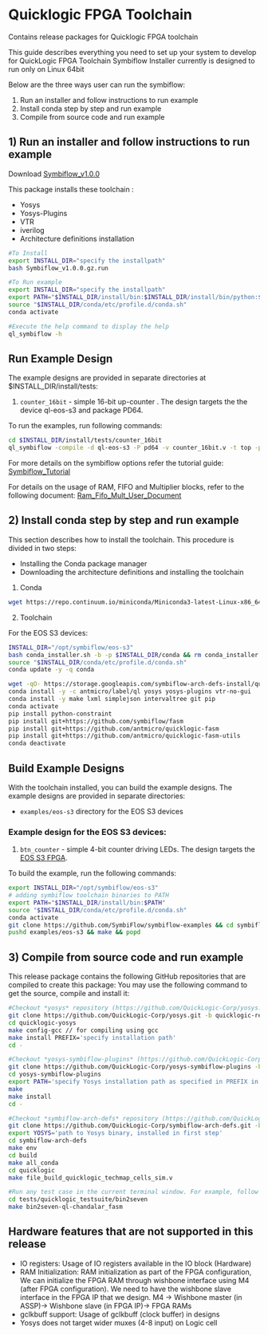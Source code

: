 # Quicklogic FPGA Toolchain
Contains release packages for Quicklogic FPGA toolchain

This guide describes everything you need to set up your system to develop for QuickLogic FPGA Toolchain 
Symbiflow Installer currently is designed to run only on Linux 64bit

Below are the three ways user can run the symbiflow:
1) Run an installer and follow instructions to run example
2) Install conda step by step and run example
3) Compile from source code and run example

## 1) Run an installer and follow instructions to run example

Download [Symbiflow_v1.0.0](https://github.com/QuickLogic-Corp/quicklogic-fpga-toolchain/releases/download/v1.0.0/Symbiflow_v1.0.0.gz.run)

This package installs these toolchain :

- Yosys
- Yosys-Plugins
- VTR
- iverilog
- Architecture definitions installation


```bash
#To Install
export INSTALL_DIR="specify the installpath"
bash Symbiflow_v1.0.0.gz.run

#To Run example
export INSTALL_DIR="specify the installpath"
export PATH="$INSTALL_DIR/install/bin:$INSTALL_DIR/install/bin/python:$PATH"
source "$INSTALL_DIR/conda/etc/profile.d/conda.sh"
conda activate

#Execute the help command to display the help
ql_symbiflow -h
```

## Run Example Design

The example designs are provided in separate directories at $INSTALL_DIR/install/tests:

1. `counter_16bit` - simple 16-bit up-counter . The design targets the the device ql-eos-s3 and package PD64.

To run the examples, run following commands:
```bash
cd $INSTALL_DIR/install/tests/counter_16bit
ql_symbiflow -compile -d ql-eos-s3 -P pd64 -v counter_16bit.v -t top -p counter_16bit.pcf 

```

For more details on the symbiflow options refer the tutorial guide:
[Symbiflow_Tutorial](https://github.com/QuickLogic-Corp/quicklogic-fpga-toolchain/files/4787620/Symbiflow_Installation_Guide_and_Tutorial.pdf)

For details on the usage of RAM, FIFO and Multiplier blocks, refer to the following document:
[Ram_Fifo_Mult_User_Document](https://github.com/QuickLogic-Corp/quicklogic-fpga-toolchain/files/4751774/S3B_Hardmacro_User_Guide.pdf)

## 2) Install conda step by step and run example

This section describes how to install the toolchain. This procedure is divided in two steps:

- Installing the Conda package manager
- Downloading the architecture definitions and installing the toolchain

1. Conda

```bash
wget https://repo.continuum.io/miniconda/Miniconda3-latest-Linux-x86_64.sh -O conda_installer.sh
```

2. Toolchain

For the EOS S3 devices:

```bash
INSTALL_DIR="/opt/symbiflow/eos-s3"
bash conda_installer.sh -b -p $INSTALL_DIR/conda && rm conda_installer.sh
source "$INSTALL_DIR/conda/etc/profile.d/conda.sh"
conda update -y -q conda

wget -qO- https://storage.googleapis.com/symbiflow-arch-defs-install/quicklogic/arch-defs-install-eos-s3-f7880e1f.tar.xz | tar -xJ -C $INSTALL_DIR
conda install -y -c antmicro/label/ql yosys yosys-plugins vtr-no-gui
conda install -y make lxml simplejson intervaltree git pip
conda activate
pip install python-constraint
pip install git+https://github.com/symbiflow/fasm
pip install git+https://github.com/antmicro/quicklogic-fasm
pip install git+https://github.com/antmicro/quicklogic-fasm-utils
conda deactivate
```

## Build Example Designs

With the toolchain installed, you can build the example designs.
The example designs are provided in separate directories:

* `examples/eos-s3` directory for the EOS S3 devices

### Example design for the EOS S3 devices:

1. `btn_counter` - simple 4-bit counter driving LEDs. The design targets the [EOS S3 FPGA](https://www.quicklogic.com/products/eos-s3/).

To build the example, run the following commands:

```bash
export INSTALL_DIR="/opt/symbiflow/eos-s3"
# adding symbiflow toolchain binaries to PATH
export PATH="$INSTALL_DIR/install/bin:$PATH"
source "$INSTALL_DIR/conda/etc/profile.d/conda.sh"
conda activate
git clone https://github.com/SymbiFlow/symbiflow-examples && cd symbiflow-examples
pushd examples/eos-s3 && make && popd
```

## 3) Compile from source code and run example

This release package contains the following GitHub repositories that are compiled to create this package:
You may use the following command to get the source, compile and install it:
```bash
#Checkout *yosys* repository (https://github.com/QuickLogic-Corp/yosys.git), branch: **quicklogic-rebased**. 
git clone https://github.com/QuickLogic-Corp/yosys.git -b quicklogic-rebased quicklogic-yosys
cd quicklogic-yosys
make config-gcc // for compiling using gcc
make install PREFIX='specify installation path'
cd -

#Checkout *yosys-symbiflow-plugins* (https://github.com/QuickLogic-Corp/yosys-symbiflow-plugins), branch: **ql-ios**.
git clone https://github.com/QuickLogic-Corp/yosys-symbiflow-plugins -b ql-ios
cd yosys-symbiflow-plugins
export PATH='specify Yosys installation path as specified in PREFIX in previous step':$PATH
make
make install
cd -

#Checkout *symbiflow-arch-defs* repository (https://github.com/QuickLogic-Corp/symbiflow-arch-defs.git), branch: **quicklogic-upstream-rebase**. 
git clone https://github.com/QuickLogic-Corp/symbiflow-arch-defs.git -b quicklogic-upstream-rebase
export YOSYS='path to Yosys binary, installed in first step'
cd symbiflow-arch-defs
make env
cd build
make all_conda
cd quicklogic
make file_build_quicklogic_techmap_cells_sim.v

#Run any test case in the current terminal window. For example, follow these steps to run a test case:
cd tests/quicklogic_testsuite/bin2seven
make bin2seven-ql-chandalar_fasm
```

## Hardware features that are not supported in this release
- IO registers: Usage of IO registers available in the IO block (Hardware) 
- RAM Initialization: RAM initialization as part of the FPGA configuration, We can initialize the FPGA RAM through wishbone interface using M4 (after FPGA configuration). We need to have the wishbone slave interface in the FPGA IP that we design.
M4 -> Wishbone master (in ASSP)-> Wishbone slave (in FPGA IP)-> FPGA RAMs
- gclkbuff support: Usage of gclkbuff (clock buffer) in designs
- Yosys does not target wider muxes (4-8 input) on Logic cell

